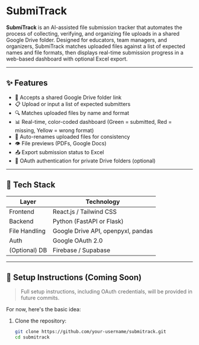 # SubmiTrack

**SubmiTrack** is an AI-assisted file submission tracker that automates the process of collecting, verifying, and organizing file uploads in a shared Google Drive folder. Designed for educators, team managers, and organizers, SubmiTrack matches uploaded files against a list of expected names and file formats, then displays real-time submission progress in a web-based dashboard with optional Excel export.

---

## ✨ Features

- 🔗 Accepts a shared Google Drive folder link
- 📋 Upload or input a list of expected submitters
- 🔍 Matches uploaded files by name and format
- 📊 Real-time, color-coded dashboard (Green = submitted, Red = missing, Yellow = wrong format)
- 📁 Auto-renames uploaded files for consistency
- 👁️ File previews (PDFs, Google Docs)
- 📤 Export submission status to Excel
- 🔐 OAuth authentication for private Drive folders (optional)

---

## 🔧 Tech Stack

| Layer        | Technology                             |
|--------------|----------------------------------------|
| Frontend     | React.js / Tailwind CSS                |
| Backend      | Python (FastAPI or Flask)              |
| File Handling| Google Drive API, openpyxl, pandas     |
| Auth         | Google OAuth 2.0                       |
| (Optional) DB| Firebase / Supabase                    |

---

## 📌 Setup Instructions (Coming Soon)

> Full setup instructions, including OAuth credentials, will be provided in future commits.

For now, here's the basic idea:

1. Clone the repository:
   ```bash
   git clone https://github.com/your-username/submitrack.git
   cd submitrack
